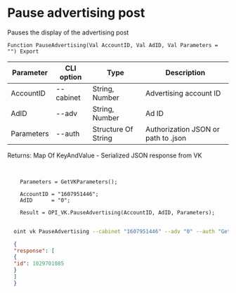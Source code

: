 ﻿---
sidebar_position: 3
---

# Pause advertising post
 Pauses the display of the advertising post



`Function PauseAdvertising(Val AccountID, Val AdID, Val Parameters = "") Export`

  | Parameter | CLI option | Type | Description |
  |-|-|-|-|
  | AccountID | --cabinet | String, Number | Advertising account ID |
  | AdID | --adv | String, Number | Ad ID |
  | Parameters | --auth | Structure Of String | Authorization JSON or path to .json |

  
  Returns:  Map Of KeyAndValue - Serialized JSON response from VK

<br/>




```bsl title="Code example"
    Parameters = GetVKParameters();

    AccountID = "1607951446";
    AdID      = "0";

    Result = OPI_VK.PauseAdvertising(AccountID, AdID, Parameters);
```



```sh title="CLI command example"
    
  oint vk PauseAdvertising --cabinet "1607951446" --adv "0" --auth "GetVKParameters()"

```

```json title="Result"
  {
  "response": [
  {
  "id": 1029701085
  }
  ]
  }

```
